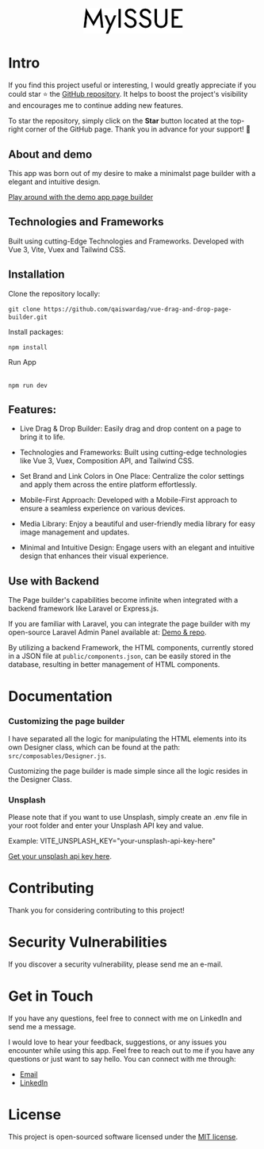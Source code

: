 <p align="center" dir="auto">
<img width="200" style="max-width: 100%;" src="public/logo-myissue.svg" alt="Logo">
</p>

# Intro

If you find this project useful or interesting, I would greatly appreciate if you could star ⭐ the [GitHub repository](https://github.com/qaiswardag/vue-drag-and-drop-page-builder). It helps to boost the project's visibility and encourages me to continue adding new features.

To star the repository, simply click on the **Star** button located at the top-right corner of the GitHub page. Thank you in advance for your support! 🙌

## About and demo

This app was born out of my desire to make a minimalst page builder with a elegant and intuitive design.

[Play around with the demo app page builder](https://www.builder.myissue.io)

## Technologies and Frameworks

Built using cutting-Edge Technologies and Frameworks.
Developed with Vue 3, Vite, Vuex and Tailwind CSS.

## Installation

Clone the repository locally:

```
git clone https://github.com/qaiswardag/vue-drag-and-drop-page-builder.git

```

Install packages:

```
npm install

```

Run App

```

npm run dev
```

## Features:

- Live Drag & Drop Builder: Easily drag and drop content on a page to bring it to life.

- Technologies and Frameworks: Built using cutting-edge technologies like Vue 3, Vuex, Composition API, and Tailwind CSS.

- Set Brand and Link Colors in One Place: Centralize the color settings and apply them across the entire platform effortlessly.

- Mobile-First Approach: Developed with a Mobile-First approach to ensure a seamless experience on various devices.

- Media Library: Enjoy a beautiful and user-friendly media library for easy image management and updates.

- Minimal and Intuitive Design: Engage users with an elegant and intuitive design that enhances their visual experience.

## Use with Backend

The Page builder's capabilities become infinite when integrated with a backend framework like Laravel or Express.js.

If you are familiar with Laravel, you can integrate the page builder with my open-source Laravel Admin Panel available at:
[Demo & repo](https://github.com/qaiswardag/myissue-admin).

By utilizing a backend Framework, the HTML components, currently stored in a JSON file at `public/components.json`, can be easily stored in the database, resulting in better management of HTML components.

# Documentation

### Customizing the page builder

I have separated all the logic for manipulating the HTML elements into its own Designer class, which can be found at the path: `src/composables/Designer.js`.

Customizing the page builder is made simple since all the logic resides in the Designer Class.

### Unsplash

Please note that if you want to use Unsplash, simply create an .env file in your root folder and enter your Unsplash API key and value.

Example: VITE_UNSPLASH_KEY="your-unsplash-api-key-here"

[Get your unsplash api key here](https://unsplash.com/developers).

# Contributing

Thank you for considering contributing to this project!

# Security Vulnerabilities

If you discover a security vulnerability, please send me an e-mail.

# Get in Touch

If you have any questions, feel free to connect with me on LinkedIn and send me a message.

I would love to hear your feedback, suggestions, or any issues you encounter while using this app. Feel free to reach out to me if you have any questions or just want to say hello. You can connect with me through:

- [Email](mailto:qais.wardag@outlook.com)
- [LinkedIn](https://www.linkedin.com/in/qaiswardag)

# License

This project is open-sourced software licensed under the [MIT license](https://opensource.org/licenses/MIT).

